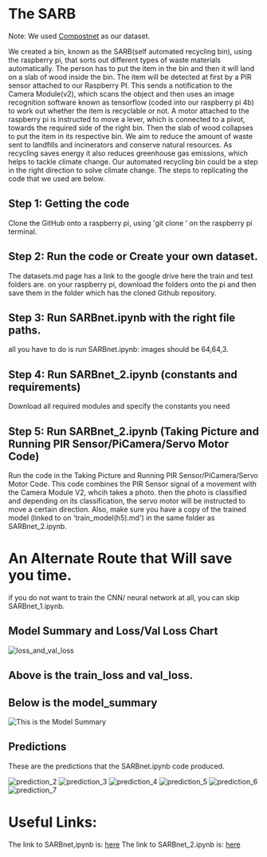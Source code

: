 # The SARB

Note: We used [Compostnet](https://github.com/sarahmfrost/compostnet) as our dataset.

We created a bin, known as the SARB(self automated recycling bin), using the raspberry pi, that sorts out different types of waste materials automatically. The person has to put the item in the bin and then it will land on a slab of wood inside the bin. The item will be detected at first by a PIR sensor attached to our Raspberry PI. This sends a notification to the Camera Module(v2), which scans the object and then uses an image recognition software known as tensorflow (coded into our raspberry pi 4b) to work out whether the item is recyclable or not. A motor attached to the raspberry pi is instructed to move a lever, which is connected to a pivot, towards the required side of the right bin. Then the slab of wood collapses to put the item in its respective bin. We aim to reduce the amount of waste sent to landfills and incinerators and conserve natural resources. As recycling saves energy it also reduces greenhouse gas emissions, which helps to tackle climate change. Our automated recycling bin could be a step in the right direction to solve climate change. The steps to replicating the code that we used are below.

## Step 1: Getting the code
Clone the GitHub onto a raspberry pi, using 'git clone ' on the raspberry pi terminal. 
## Step 2: Run the code or Create your own dataset.
The datasets.md page has a link to the google drive here the train and test folders are. on your raspberry pi, download the folders onto the pi and then save them in the folder which has the cloned Github repository.
## Step 3: Run SARBnet.ipynb with the right file paths.
all you have to do is run SARBnet.ipynb: images should be 64,64,3.
## Step 4: Run SARBnet_2.ipynb (constants and requirements)
Download all required modules and specify the constants you need
## Step 5: Run SARBnet_2.ipynb (Taking Picture and Running PIR Sensor/PiCamera/Servo Motor Code)
Run the code in the Taking Picture and Running PIR Sensor/PiCamera/Servo Motor Code. This code combines the PIR Sensor signal of a movement with the Camera Module V2, whcih takes a photo. then the photo is classified and depending on its classification, the servo motor will be instructed to move a certain direction. Also, make sure you have a copy of the trained model (linked to on 'train_model(h5).md') in the same folder as SARBnet_2.ipynb.

# An Alternate Route that Will save you time.
if you do not want to train the CNN/ neural network at all, you can skip SARBnet_1.ipynb.


## Model Summary and Loss/Val Loss Chart

![loss_and_val_loss](https://user-images.githubusercontent.com/74100481/116826085-220c4c80-ab8a-11eb-853d-097272bc223f.jpg)
## Above is the train_loss and val_loss.

## Below is the model_summary

![This is the Model Summary](https://user-images.githubusercontent.com/74100481/116826087-246ea680-ab8a-11eb-943f-5180637ec508.png)

## Predictions

These are the predictions that the SARBnet.ipynb code produced.

![prediction_2](https://user-images.githubusercontent.com/74100481/116826495-25a0d300-ab8c-11eb-803f-fc8ee54d0c5f.png)
![prediction_3](https://user-images.githubusercontent.com/74100481/116826498-28032d00-ab8c-11eb-838e-f09cc4422ce1.png)
![prediction_4](https://user-images.githubusercontent.com/74100481/116826503-2c2f4a80-ab8c-11eb-82be-60c275c25e6a.png)
![prediction_5](https://user-images.githubusercontent.com/74100481/116826506-2e91a480-ab8c-11eb-8e4c-08384b2e6a2a.png)
![prediction_6](https://user-images.githubusercontent.com/74100481/116826511-30f3fe80-ab8c-11eb-8619-8e595916907e.png)
![prediction_7](https://user-images.githubusercontent.com/74100481/116826513-32bdc200-ab8c-11eb-9c2c-e45699588272.png)


# Useful Links:

The link to SARBnet,ipynb is: [here](https://colab.research.google.com/drive/12FXVMgZL7BkdDpsMrkfoTFxgxIgPeXEP?usp=sharing)
The link to SARBnet_2.ipynb is: [here](https://colab.research.google.com/drive/1u298qfyLcxOH-WOe-d2AnkRe1HuRtjk3?usp=sharing)
